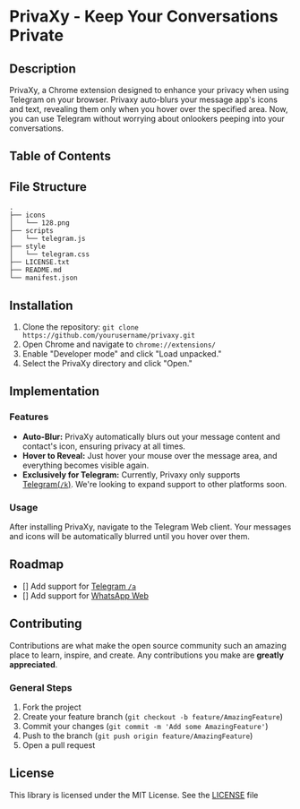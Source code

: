 # PrivaXy - Keep Your Conversations Private

## Description
PrivaXy, a Chrome extension designed to enhance your privacy when using Telegram on your browser. Privaxy auto-blurs your message app's icons and text, revealing them only when you hover over the specified area. Now, you can use Telegram without worrying about onlookers peeping into your conversations.

## Table of Contents

## File Structure
```
.
├── icons
│   └── 128.png
├── scripts
│   └── telegram.js
├── style
│   └── telegram.css
├── LICENSE.txt
├── README.md
└── manifest.json
```

## Installation
1. Clone the repository: `git clone https://github.com/yourusername/privaxy.git`
2. Open Chrome and navigate to `chrome://extensions/`
3. Enable "Developer mode" and click "Load unpacked."
4. Select the PrivaXy directory and click "Open."

## Implementation

### Features
- **Auto-Blur:** PrivaXy automatically blurs out your message content and contact's icon, ensuring privacy at all times.
- **Hover to Reveal:** Just hover your mouse over the message area, and everything becomes visible again.
- **Exclusively for Telegram:** Currently, Privaxy only supports [Telegram(`/k`)](https://web.telegram.org/k/). We're looking to expand support to other platforms soon.

### Usage
After installing PrivaXy, navigate to the Telegram Web client. Your messages and icons will be automatically blurred until you hover over them.

## Roadmap
- [] Add support for [Telegram `/a`](https://web.telegram.org/a/)
- [] Add support for [WhatsApp Web](https://web.whatsapp.com/)

## Contributing
Contributions are what make the open source community such an amazing place to learn, inspire, and create. Any contributions you make are **greatly appreciated**.

### General Steps

1. Fork the project
2. Create your feature branch (`git checkout -b feature/AmazingFeature`)
3. Commit your changes (`git commit -m 'Add some AmazingFeature'`)
4. Push to the branch (`git push origin feature/AmazingFeature`)
5. Open a pull request

## License
This library is licensed under the MIT License. See the [LICENSE](LICENSE.txt) file